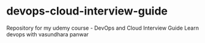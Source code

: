 # devops-cloud-interview-guide
Repository for my udemy course - DevOps and Cloud Interview Guide
Learn devops with vasundhara panwar
